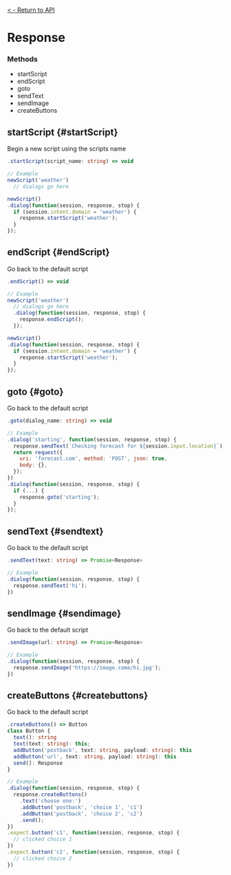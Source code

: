 [< - Return to API](/api/introduction.md)

# Response

### Methods
- startScript
- endScript
- goto
- sendText
- sendImage
- createButtons

## startScript {#startScript}
Begin a new script using the scripts name
```typescript
.startScript(script_name: string) => void
```
```javascript
// Example
newScript('weather')
  // dialogs go here

newScript()
.dialog(function(session, response, stop) {
  if (session.intent.domain = 'weather') {
    response.startScript('weather');
  }
});
```

## endScript {#endScript}
Go back to the default script
```typescript
.endScript() => void
```
```javascript
// Example
newScript('weather')
  // dialogs go here
  .dialog(function(session, response, stop) {
    response.endScript();
  });

newScript()
.dialog(function(session, response, stop) {
  if (session.intent.domain = 'weather') {
    response.startScript('weather');
  }
});
```

## goto {#goto}
Go back to the default script
```typescript
.goto(dialog_name: string) => void
```
```javascript
// Example
.dialog('starting', function(session, response, stop) {
  response.sendText(`Checking forecast for ${session.input.location}`);
  return request({
    uri: 'forecast.com', method: 'POST', json: true,
    body: {},
  });
})
.dialog(function(session, response, stop) {
  if (...) {
    response.goto('starting');
  }
});
```

## sendText {#sendtext}
Go back to the default script
```typescript
.sendText(text: string) => Promise<Response>
```
```javascript
// Example
.dialog(function(session, response, stop) {
  response.sendText('hi');
})
```

## sendImage {#sendimage}
Go back to the default script
```typescript
.sendImage(url: string) => Promise<Response>
```
```javascript
// Example
.dialog(function(session, response, stop) {
  response.sendImage('https://image.come/hi.jpg');
})
```

## createButtons {#createbuttons}
Go back to the default script
```typescript
.createButtons() => Button
class Button {
  text(): string
  text(text: string): this;
  addButton('postback', text: string, payload: string): this
  addButton('url', text: string, payload: string): this
  send(): Response
}
```
```javascript
// Example
.dialog(function(session, response, stop) {
  response.createButtons()
    .text('choose one:')
    .addButton('postback', 'choice 1', 'c1')
    .addButton('postback', 'choice 2', 'c2')
    .send();
})
.expect.button('c1', function(session, response, stop) {
  // clicked choice 1
})
.expect.button('c2', function(session, response, stop) {
  // clicked choice 2
})
```